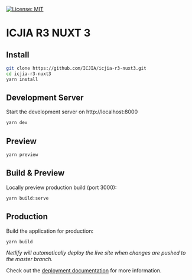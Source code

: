 [![License: MIT](https://img.shields.io/badge/License-MIT-yellow.svg)](https://opensource.org/licenses/MIT)

# ICJIA R3 NUXT 3

## Install

```bash
git clone https://github.com/ICJIA/icjia-r3-nuxt3.git
cd icjia-r3-nuxt3
yarn install

```

## Development Server

Start the development server on http://localhost:8000

```bash
yarn dev
```

## Preview

```bash
yarn preview
```

## Build & Preview

Locally preview production build (port 3000):

```bash
yarn build:serve
```

## Production

Build the application for production:

```bash
yarn build
```

_Netlify will automatically deploy the live site when changes are pushed to the master branch._

Check out the [deployment documentation](https://nuxt.com/docs/getting-started/deployment) for more information.
